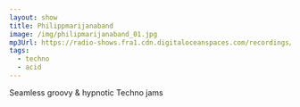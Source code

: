 ```yaml
---
layout: show
title: Philippmarijanaband
image: /img/philipmarijanaband_01.jpg
mp3Url: https://radio-shows.fra1.cdn.digitaloceanspaces.com/recordings/Philipmarijanaband/stream_20240323-223319_Philipmarijanaband_cut.mp3
tags:
  - techno
  - acid
---
```

Seamless groovy & hypnotic Techno jams